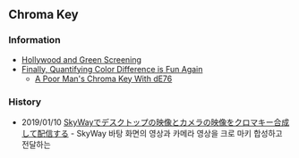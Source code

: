 ## Chroma Key


### Information
- [Hollywood and Green Screening](http://greenscreen.surge.sh/)
- [Finally, Quantifying Color Difference is Fun Again](http://zschuessler.github.io/DeltaE/)
    - [A Poor Man's Chroma Key With dE76](http://zschuessler.github.io/DeltaE/demos/)


### History
- 2019/01/10 [SkyWayでデスクトップの映像とカメラの映像をクロマキー合成して配信する](https://qiita.com/TakedaHiromasa/items/b7cd511169e702b731f6#%E4%BD%9C%E3%82%8B) - SkyWay 바탕 화면의 영상과 카메라 영상을 크로 마키 합성하고 전달하는
